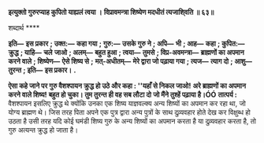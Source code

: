 **इत्युक्तो गुरुरप्याह कुपितो याह्यलं त्वया ।** **विप्रावमन्त्रा शिष्येण मदधीतं त्यजाशि्वति ॥ ६३॥** 

शब्दार्थ **** 

**इति—** **इस प्रकार** **; उक्त:—** **कहा गया** **; गुरु:—** **उसके गुरु ने** **; अपि—** **भी** **; आह—** **कहा** **; कुपित:—** **क्रुद्ध** **; याहि—** **चले** **जाओ** **; अलम्—** **बहुत हुआ** **; त्वया—** **तुमसे** **; विप्र-अवमन्त्रा—** **ब्राह्मणों का अपमान करने वाले** **; शिष्येण—** **ऐसे शिष्य से** **;** **मत्-अधीतम्—** **मेरे द्वारा जो पढ़ाया गया** **; त्यज—** **त्याग दो** **; आशु—** **तुरन्त** **; इति—** **इस प्रकार।** **.** 

**ऐसा कहे जाने पर गुरु वैशश्पायन क्रुद्ध हो उठे और कहा : ''यहाँ से निकल जाओ!** **अरे ब्राह्मणों का अपमान करने वाले शिष्य! बहुत हो चुका। तुम तुरन्त ही वह सब लौटा दो** **जो मैंने तुश्हें पढ़ाया है।ÓÓ** **तात्पर्य :** वैशश्पायन इसलिए क्रुद्ध थे क्योंकि उनका एक शिष्य याज्ञवल्क्य अन्य शिष्यों का अपमान कर रहा था, जो योग्य ब्राह्मण थे। जिस तरह पिता अपने एक पुत्र द्वारा अन्य पुत्रों के साथ दुव्र्यवहार होते देख कर विक्षुब्ध हो उठता है उसी तरह यदि कोई घमंडी शिष्य गुरु के अन्य शिष्यों का अपमान करता है या दुव्र्यवहार करता है, तो गुरु अत्यन्त क्रुद्ध हो जाता है।  